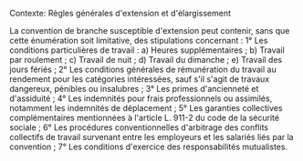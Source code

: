 Contexte: Règles générales d'extension et d'élargissement

La convention de branche susceptible d'extension peut contenir, sans que cette énumération soit limitative, des stipulations concernant : 1° Les conditions particulières de travail : a) Heures supplémentaires ; b) Travail par roulement ; c) Travail de nuit ; d) Travail du dimanche ; e) Travail des jours fériés ; 2° Les conditions générales de rémunération du travail au rendement pour les catégories intéressées, sauf s'il s'agit de travaux dangereux, pénibles ou insalubres ; 3° Les primes d'ancienneté et d'assiduité ; 4° Les indemnités pour frais professionnels ou assimilés, notamment les indemnités de déplacement ; 5° Les garanties collectives complémentaires mentionnées à l'article L. 911-2 du code de la sécurité sociale ; 6° Les procédures conventionnelles d'arbitrage des conflits collectifs de travail survenant entre les employeurs et les salariés liés par la convention ; 7° Les conditions d'exercice des responsabilités mutualistes.